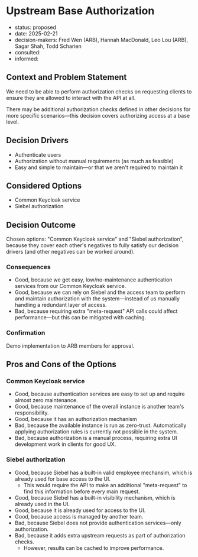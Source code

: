 [//]: # (bc-madr v0.1.0)
<!-- modified MADR 4.0.0 -->

# Upstream Base Authorization

* status: proposed <!-- proposed | rejected | accepted | deprecated | ... | superseded by ADR-0123 -->
* date: 2025-02-21 <!-- YYYY-MM-DD when the decision was last updated -->
* decision-makers: Fred Wen (ARB), Hannah MacDonald, Leo Lou (ARB), Sagar Shah, Todd Scharien <!-- list everyone involved in the decision -->
* consulted: <!-- list everyone whose opinions are sought (typically subject-matter experts); and with whom there is a two-way communication --> <!-- OPTIONAL -->
* informed: <!-- list everyone who is kept up-to-date on progress; and with whom there is a one-way communication} --> <!-- OPTIONAL -->

## Context and Problem Statement

We need to be able to perform authorization checks on requesting clients to ensure they are allowed to interact with the API at all.

There may be additional authorization checks defined in other decisions for more specific scenarios—this decision covers authorizing access at a base level.

## Decision Drivers

* Authenticate users
* Authorization without manual requirements (as much as feasible)
* Easy and simple to maintain—or that we aren't required to maintain it

## Considered Options

* Common Keycloak service
* Siebel authorization

## Decision Outcome

Chosen options: "Common Keycloak service" and "Siebel authorization", because they cover each other's negatives to fully satisfy our decision drivers (and other negatives can be worked around).

### Consequences

* Good, because we get easy, low/no-maintenance authentication services from our Common Keycloak service.
* Good, because we can rely on Siebel and the access team to perform and maintain authorization with the system—instead of us manually handling a redundant layer of access.
* Bad, because requiring extra "meta-request" API calls could affect performance—but this can be mitigated with caching.

### Confirmation

Demo implementation to ARB members for approval.

## Pros and Cons of the Options

### Common Keycloak service

* Good, because authentication services are easy to set up and require almost zero maintenance.
* Good, because maintenance of the overall instance is another team's responsibility.
* Good, because it has an authorization mechanism
* Bad, because the available instance is run as zero-trust. Automatically applying authorization rules is currently not possible in the system.
* Bad, because authorization is a manual process, requiring extra UI development work in clients for good UX.

### Siebel authorization

* Good, because Siebel has a built-in valid employee mechansim, which is already used for base access to the UI.
    * This would require the API to make an additional "meta-request" to find this information before every main request.
* Good, because Siebel has a built-in visibility mechanism, which is already used in the UI.
* Good, because it is already used for access to the UI.
* Good, because access is managed by another team.
* Bad, because Siebel does not provide authentication services—only authorization.
* Bad, because it adds extra upstream requests as part of authorization checks.
    * However, results can be cached to improve performance.
